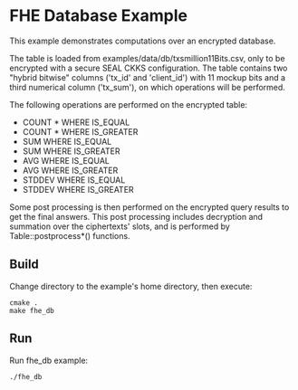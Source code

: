 # FHE Database Example

This example demonstrates computations over an encrypted database.  

The table is loaded from examples/data/db/txsmillion11Bits.csv, only to be encrypted with a secure SEAL CKKS configuration. The table contains two "hybrid bitwise" columns ('tx_id' and 'client_id') with 11 mockup bits and a third numerical column ('tx_sum'), on which operations will be performed.

The following operations are performed on the encrypted table:
* COUNT * WHERE <col> IS_EQUAL <val>
* COUNT * WHERE <col> IS_GREATER <val>
* SUM <col1> WHERE <col2> IS_EQUAL <val>
* SUM <col1> WHERE <col2> IS_GREATER <val>
* AVG <col1> WHERE <col2> IS_EQUAL <val>
* AVG <col1> WHERE <col2> IS_GREATER <val>
* STDDEV <col1> WHERE <col2> IS_EQUAL <val>
* STDDEV <col1> WHERE <col2> IS_GREATER <val>

Some post processing is then performed on the encrypted query results to get the final answers. This post processing includes decryption and summation over the ciphertexts' slots, and is performed by Table::postprocess*() functions.


## Build

Change directory to the example's home directory, then execute:

    cmake .
    make fhe_db

## Run

Run fhe_db example:

    ./fhe_db

